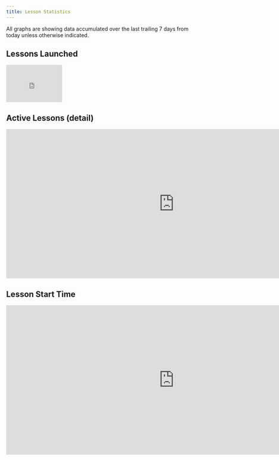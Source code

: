 ```yaml
---
title: Lesson Statistics
---
```

All graphs are showing data accumulated over the last trailing 7 days from today unless otherwise indicated.

## Lessons Launched

<iframe src="https://grafana.networkreliability.engineering/d-solo/Rk4UO0DWk/nre-labs-telemetry?orgId=1&panelId=10" width=150" height="100" frameborder="0"></iframe>

## Active Lessons (detail)

<iframe src="https://grafana.networkreliability.engineering/d-solo/Rk4UO0DWk/nre-labs-telemetry?orgId=1&panelId=2" width="900" height="400" frameborder="0"></iframe>

## Lesson Start Time

<iframe src="https://grafana.networkreliability.engineering/d-solo/Rk4UO0DWk/nre-labs-telemetry?orgId=1&panelId=4" width="900" height="400" frameborder="0"></iframe>